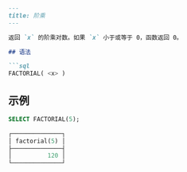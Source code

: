 ```markdown
---
title: 阶乘
---

返回 `x` 的阶乘对数。如果 `x` 小于或等于 0，函数返回 0。

## 语法

```sql
FACTORIAL( <x> )
```

## 示例

```sql
SELECT FACTORIAL(5);

┌──────────────┐
│ factorial(5) │
├──────────────┤
│          120 │
└──────────────┘
```
```